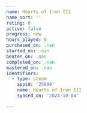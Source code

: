 ```yaml
---
name: Hearts of Iron III
name_sort: ''
rating: 0
active: false
progress: new
hours_played: 0
purchased_on: .nan
started_on: .nan
beaten_on: .nan
completed_on: .nan
mastered_on: .nan
identifiers:
  - type: steam
    appid: '25890'
    name: Hearts of Iron III
    synced_on: '2024-10-04'

---
```

